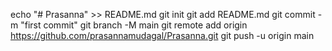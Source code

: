 echo "# Prasanna" >> README.md
git init
git add README.md
git commit -m "first commit"
git branch -M main
git remote add origin https://github.com/prasannamudagal/Prasanna.git
git push -u origin main
